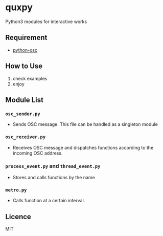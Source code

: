 # quxpy
Python3 modules for interactive works

## Requirement
- [python-osc](https://pypi.org/project/python-osc/)


## How to Use
1. check examples
2. enjoy

## Module List
### `osc_sender.py`
- Sends OSC message. This file can be handled as a singleton module

### `osc_receiver.py`
- Receives OSC message and dispatches functions according to the incoming OSC address.

### `process_event.py` and `thread_event.py`
- Stores and calls functions by the name

### `metro.py`
- Calls function at a certain interval.

## Licence
MIT

